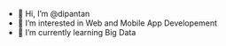 - 👋 Hi, I’m @dipantan
- 👀 I’m interested in Web and Mobile App Developement
- 🌱 I’m currently learning Big Data
